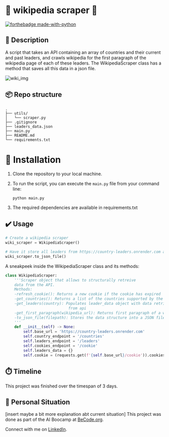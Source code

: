 #  :newspaper: wikipedia scraper :newspaper:
[![forthebadge made-with-python](https://ForTheBadge.com/images/badges/made-with-python.svg)](https://www.python.org/)


## 🏢 Description

A script that takes an API containing an array of countries and their current and past leaders, and crawls wikipedia for the first paragraph of the wikipedia page of each of these leaders. The WikipediaScraper class has a method that saves all this data in a json file.

![wiki_img](https://i.insider.com/5fbd515550e71a001155724f?width=400)

## 📦 Repo structure

```
.
├── utils/
│   └── scraper.py
├── .gitignore
├── leaders_data.json
├── main.py
├── README.md
└── requirements.txt
```
# 🚧 Installation 

1. Clone the repository to your local machine.

2. To run the script, you can execute the `main.py` file from your command line:

    ```
    python main.py
    ```

3. The required dependencies are available in requirements.txt


## ✔️ Usage 



```python
# Create a wikipedia scraper
wiki_scraper = WikipediaScraper()

# Have it store all leaders from https://country-leaders.onrender.com a json file
wiki_scraper.to_json_file()
```

A sneakpeek inside the WikipediaScraper class and its methods:

```python
class WikipediaScraper:
    '''Scraper object that allows to structurally retreive
    data from the API.
    Methods:
    -refresh_cookie(): Returns a new cookie if the cookie has expired
    -get_countries(): Returns a list of the countries supported by the API
    -get_leaders(country): Populates leader_data object with data retrieved
                            from api
    -get_first_paragraph(wikipedia_url): Returns first paragraph of a wiki page
    -to_json_file(filepath): Stores the data structure into a JSON file
    '''
    def __init__(self) -> None:
        self.base_url = 'https://country-leaders.onrender.com'
        self.country_endpoint = '/countries'
        self.leaders_endpoint = '/leaders'
        self.cookies_endpoint = '/cookie'
        self.leaders_data = {}
        self.cookie = (requests.get(f'{self.base_url}/cookie')).cookies

```

## ⏱️ Timeline

This project was finished over the timespan of 3 days.

## 📌 Personal Situation
[insert maybe a bit more explanation abt current situation]
This project was done as part of the AI Boocamp at [BeCode.org](https://becode.org/). 

Connect with me on [LinkedIn](https://www.linkedin.com/in/viktor-cosaert/).

